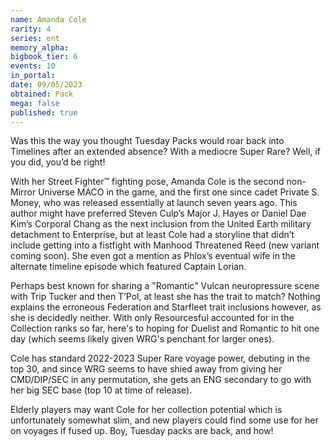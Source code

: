 ```yaml
---
name: Amanda Cole
rarity: 4
series: ent
memory_alpha:
bigbook_tier: 6
events: 10
in_portal:
date: 09/05/2023
obtained: Pack
mega: false
published: true
---
```


Was this the way you thought Tuesday Packs would roar back into Timelines after an extended absence?  With a mediocre Super Rare?  Well, if you did, you’d be right!

With her Street Fighter™ fighting pose, Amanda Cole is the second non-Mirror Universe MACO in the game, and the first one since cadet Private S. Money, who was released essentially at launch seven years ago.  This author might have preferred Steven Culp’s Major J. Hayes or Daniel Dae Kim’s Corporal Chang as the next inclusion from the United Earth military detachment to Enterprise, but at least Cole had a storyline that didn’t include getting into a fistfight with Manhood Threatened Reed (new variant coming soon).  She even got a mention as Phlox’s eventual wife in the alternate timeline episode which featured Captain Lorian.

Perhaps best known for sharing a "Romantic" Vulcan neuropressure scene with Trip Tucker and then T’Pol, at least she has the trait to match? Nothing explains the erroneous Federation and Starfleet trait inclusions however, as she is decidedly neither. With only Resourcesful accounted for in the Collection ranks so far, here's to hoping for Duelist and Romantic to hit one day (which seems likely given WRG's penchant for larger ones).

Cole has standard 2022-2023 Super Rare voyage power, debuting in the top 30, and since WRG seems to have shied away from giving her CMD/DIP/SEC in any permutation, she gets an ENG secondary to go with her big SEC base (top 10 at time of release).

Elderly players may want Cole for her collection potential which is unfortunately somewhat slim, and new players could find some use for her on voyages if fused up.  Boy, Tuesday packs are back, and how!
